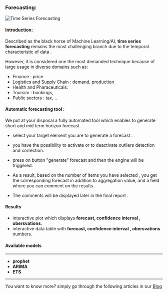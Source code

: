 ### Forecasting: 
![Time Series Forecasting](./images/sald_forecast.png)

#### Introduction: 

Described as the black horse of Machine Learning/AI, **time series forecasting** remains the most challenging branch due to the temporal characteristic of data .

However, it is considered one the most demanded technique because of large usage in diverse domains  such as: 
* Finance : price 
* Logistics and Supply Chain : demand, production
* Health and Pharaceuticals:
* Toursim : bookings,
* Public sectors : tax, ..


#### Automatic forecasting tool : 
We put at your disposal a fully automated tool which enables to generate short and mid term horizon forecast . 
* select your target element you are to generate a forecast . 

* you have the possibility to activate or to deactivate outliers detection and correction. 
* press on button "generate" forecast and then the engine will be triggered. 

* As a result, based on the number of items you have selected , you get the corresponding forecast in addition to aggregation value, and a field where you can comment on the results . 
* The comments  will be displayed later in the final report . 

#### Results

* interactive plot which displays **forecast, confidence interval , obersvations**.
* interactive data table with **forecast, confidence interval , obersvations** numbers. 

#### Available models
***

* **prophet** 
* **ARIMA**
* **ETS**

***

You want to know more? simply go through the following articles in our  [Blog](https://www.fairanalytics.net/blog/) 
